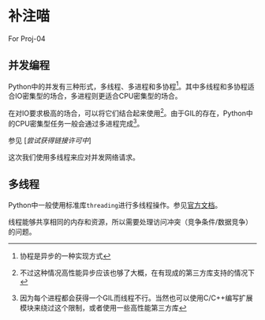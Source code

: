 # 补注喵

For Proj-04

## 并发编程

Python中的并发有三种形式，多线程、多进程和多协程[^1]。其中多线程和多协程适合IO密集型的场合，多进程则更适合CPU密集型的场合。

在对IO要求极高的场合，可以将它们结合起来使用[^2]。由于GIL的存在，Python中的CPU密集型任务一般会通过多进程完成[^3]。

参见 [*尝试获得链接许可中*] 

这次我们使用多线程来应对并发网络请求。

[^1]: 协程是异步的一种实现方式
[^2]: 不过这种情况高性能异步应该也够了大概，在有现成的第三方库支持的情况下
[^3]: 因为每个进程都会获得一个GIL而线程不行。当然也可以使用C/C++编写扩展模块来绕过这个限制，或者使用一些高性能第三方库

## 多线程

Python中一般使用标准库`threading`进行多线程操作。参见[官方文档](https://docs.python.org/zh-cn/3.7/library/threading.html)。

线程能够共享相同的内存和资源，所以需要处理访问冲突（竞争条件/数据竞争）的问题。
